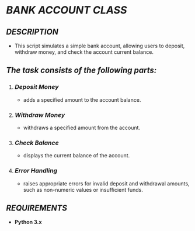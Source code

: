 # ***BANK ACCOUNT CLASS***

## ***DESCRIPTION***
+ This script simulates a simple bank account, allowing users to deposit, withdraw money, and check the account current balance.

## ***The task consists of the following parts:***
1. ### *Deposit Money*
   + adds a specified amount to the account balance.
2. ### *Withdraw Money*
   + withdraws a specified amount from the account.
3. ### *Check Balance*
   + displays the current balance of the account.
4. ### *Error Handling*
   + raises appropriate errors for invalid deposit and withdrawal amounts, such as non-numeric values or insufficient funds.

## ***REQUIREMENTS***
+ **Python 3.x**

